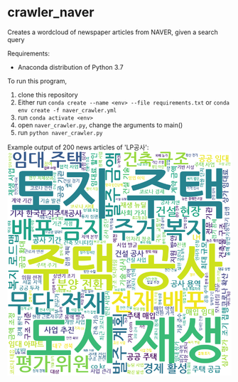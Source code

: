 # crawler_naver
Creates a wordcloud of newspaper articles from NAVER, given a search query


Requirements:
- Anaconda distribution of Python 3.7


To run this program,
1) clone this repository 
2) Either run `conda create --name <env> --file requirements.txt` or `conda env create -f naver_crawler.yml`
3) run `conda activate <env>`
4) open `naver_crawler.py`, change the arguments to main() 
4) run `python naver_crawler.py` 

Example output of 200 news articles of 'LP공사':
![alt text](https://github.com/hansori94/crawler_naver/blob/master/results/wordclouds/200_LP%EA%B3%B5%EC%82%AC_030620_1927.png)
